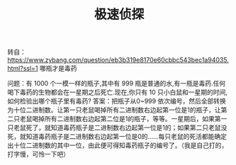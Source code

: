 ﻿---
title: 极速侦探
reward: false
tags: 烧脑
---
转自：https://www.zybang.com/question/eb3b319e8170e60cbbc543bec1a94035.html?ssl=1
哪瓶才是毒药
<!--more-->
问题：有 1000 个一模一样的瓶子,其中有 999 瓶是普通的水,有一瓶是毒药.任何喝下毒药的生物都会在一星期之后死亡.现在,你只有 10 只小白鼠和一星期的时间,如何检验出哪个瓶子里有毒药?
答案：把瓶子从0~999 依次编号，然后全部转换为十位二进制数。让第一只老鼠喝掉所有二进制数右边起第一位是1的瓶子，让第二只老鼠喝掉所有二进制数右边起第二位是1的瓶子，等等。一星期后，如果第一只老鼠死了，就知道毒药瓶子是二进制数右边起第一位是1的；如果第二只老鼠没死，就知道毒药瓶子是二进制数右边起第一位是0的......每只老鼠的死活都能确定出十位二进制数的其中一位，由此便可得知毒药瓶子的编号了。（我是自己打的，打字慢，可怜一下吧）